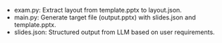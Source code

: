 - exam.py: Extract layout from template.pptx to layout.json.
- main.py: Generate target file (output.pptx) with slides.json and template.pptx.
- slides.json: Structured output from LLM based on user requirements.